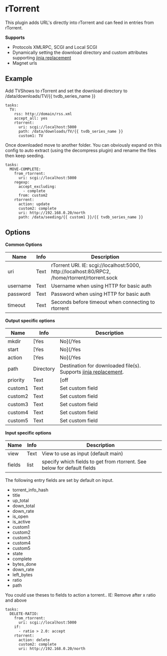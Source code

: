 # rTorrent
This plugin adds URL's directly into rTorrent and can feed in entries from rTorrent.

**Supports**

* Protocols XMLRPC, SCGI and Local SCGI
* Dynamically setting the download directory and custom attributes supporting [jinja replacement](/Jinja)
* Magnet urls

## Example
Add TVShows to rTorrent and set the download directory to /data/downloads/TV/{{ tvdb_series_name }}

```
tasks:
  TV:
    rss: http://domain/rss.xml
    accept_all: yes
    rtorrent:
      uri: scgi://localhost:5000
      path: /data/downloads/TV/{{ tvdb_series_name }}
      custom1: TV
```


Once downloaded move to another folder. You can obviously expand on this config to auto extract (using the decompress plugin) and rename the files then keep seeding.

```
tasks:
  MOVE-COMPLETE:
    from_rtorrent:
      uri: scgi://localhost:5000
    regexp:
      accept_excluding:
        - complete
      from: custom2
    rtorrent:
      action: update
      custom2: complete
      uri: http://192.168.0.20/north
      path: /data/seeding/{{ custom1 }}/{{ tvdb_series_name }}
```

## Options
**Common Options**


| **Name** | **Info** | **Description** |
| --- | --- | --- |
| uri | Text | rTorrent URI. IE: scgi://localhost:5000, http://localhost:80/RPC2, /home/rtorrent/rtorrent.sock  |
| username | Text | Username when using HTTP for basic auth |
| password | Text | Password when using HTTP for basic auth |
| timeout | Text | Seconds before timeout when connecting to rtorrent |

**Output specific options**


| **Name** | **Info** | **Description** |
| --- | --- | --- |
| mkdir | [Yes|No](/Yes|No) | Create the destination folder on the rTorrent server (default: yes) |
| start | [Yes|No](/Yes|No) | Automatically start newly added torrent (default: yes) |
| action | [Yes|No](/Yes|No) | [add|update|delete](/add|update|delete) (Default is add) |
| path | Directory | Destination for downloaded file(s). Supports [jinja replacement](/Jinja). |
| priority | Text | [off|low|medium|high](/off|low|medium|high) Set torrent priority (default off) |
| custom1 | Text | Set custom field |
| custom2 | Text | Set custom field |
| custom3 | Text | Set custom field |
| custom4 | Text | Set custom field |
| custom5 | Text | Set custom field |

**Input specific options**


| **Name** | **Info** | **Description** |
| --- | --- | --- |
| view | Text | View to use as input (default main) |
| fields | list | specify which fields to get from rtorrent. See below for default fields |

The following entry fields are set by default on input.

- torrent_info_hash
- title
- up_total
- down_total
- down_rate
- is_open
- is_active
- custom1
- custom2
- custom3
- custom4
- custom5
- state
- complete
- bytes_done
- down_rate
- left_bytes
- ratio
- path

You could use theses to fields to action a torrent.. IE: Remove after x ratio and above

```
tasks:
  DELETE-RATIO:
    from_rtorrent:
      uri: scgi://localhost:5000
    if:
      - ratio > 2.0: accept
    rtorrent:
      action: delete
      custom2: complete
      uri: http://192.168.0.20/north
```